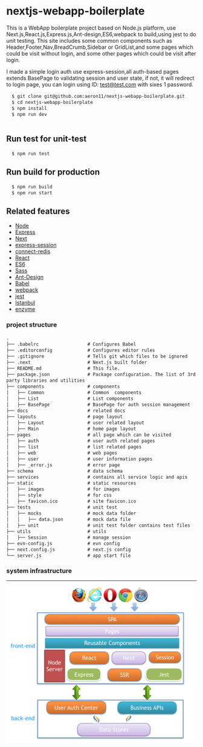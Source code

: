 # nextjs-webapp-boilerplate
  
  This is a WebApp boilerplate project based on Node.js platform, use Next.js,React.js,Express.js,Ant-design,ES6,webpack to build,using jest to do unit testing.
  This site includes some common components such as Header,Footer,Nav,BreadCrumb,Sidebar or GridList,and some pages
  which could be visit without login, and some other pages which could be visit after login.
  
  I made a simple login auth use express-session,all auth-based pages extends BasePage to validating session and user state, if not, 
  it will redirect to login page, you can login using ID: test@test.com with sixes 1 password.
  
```shell
  $ git clone git@github.com:aeron11/nextjs-webapp-boilerplate.git
  $ cd nextjs-webapp-boilerplate
  $ npm install
  $ npm run dev
  
```


## Run test for unit-test

```shell
  $ npm run test
```

## Run build for production 

```shell
  $ npm run build
  $ npm run start
```


## Related features
- [Node](https://nodejs.org/en/docs/)
- [Express](http://www.expressjs.com.cn/)
- [Next](https://zeit.co/blog/next)
- [express-session](https://github.com/expressjs/session)
- [connect-redis](https://github.com/tj/connect-redis)
- [React](https://facebook.github.io/react/)
- [ES6](https://developer.mozilla.org/en-US/docs/Web/JavaScript/New_in_JavaScript/ECMAScript_6_support_in_Mozilla)
- [Sass](http://sass-lang.com/)
- [Ant-Design](https://ant.design/docs/react/introduce)
- [Babel](https://babeljs.io/)
- [webpack](https://webpack.github.io/)
- [jest](http://facebook.github.io/jest/)
- [Istanbul](https://github.com/gotwarlost/istanbul)
- [enzyme](https://github.com/airbnb/enzyme)


### project structure
```
.
├── .babelrc                  # Configures Babel
├── .editorconfig             # Configures editor rules
├── .gitignore                # Tells git which files to be ignored
├── .next                     # Next.js built folder
├── README.md                 # This file.
├── package.json              # Package configuration. The list of 3rd party libraries and utilities
├── components                # components
│   ├── Common                # Common  components 
│   ├── List                  # List components  
│   ├── BasePage              # BasePage for auth session management
├── docs                      # related docs
├── layouts                   # page layout
│   ├── Layout                # user related layout  
│   ├── Main                  # home page layout  
├── pages                     # all page which can be visited
│   ├── auth                  # user auth related pages  
│   ├── list                  # list related pages  
│   ├── web                   # web pages  
│   ├── user                  # user information pages  
│   ├── _error.js             # error page
├── schema                    # data schema
├── services                  # contains all service logic and apis
├── static                    # static resources
│   ├── images                # for images
│   ├── style                 # for css
│   ├── favicon.ico           # site favicon.ico 
├── tests                     # unit test
│   ├── mocks                 # mock data folder
│   │   ├── data.json         # mock data file
│   ├── unit                  # unit test folder contains test files 
├── utils                     # utils
│   ├── Session               # manage session
├── evn-config.js             # evn config
├── next.config.js            # next.js config
└── server.js                 # app start file
```


### system infrastructure
  ---------------------------------------------------------------------------------------
  ![Alt text](https://github.com/aeron11/nextjs-webapp-boilerplate/raw/master/docs/structure.png)
  
